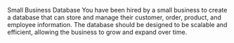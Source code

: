 Small Business Database
You have been hired by a small business to create a database that can store and manage their customer, order, product, and employee information. The database should be designed to be scalable and efficient, allowing the business to grow and expand over time.
